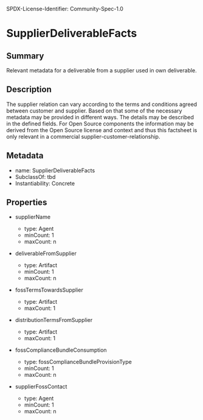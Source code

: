 SPDX-License-Identifier: Community-Spec-1.0

# SupplierDeliverableFacts

## Summary

Relevant metadata for a deliverable from a supplier used in own deliverable.

## Description

The supplier relation can vary according to the terms and conditions agreed between customer and supplier. Based on that some of the necessary metadata may be provided in different ways. The details may be described in the defined fields. For Open Source components the information may be derived from the Open Source license and context and thus this factsheet is only relevant in a commercial supplier-customer-relationship.

## Metadata

- name: SupplierDeliverableFacts
- SubclassOf: tbd
- Instantiability: Concrete

## Properties

- supplierName
  - type: Agent
  - minCount: 1
  - maxCount: n

- deliverableFromSupplier
  - type: Artifact
  - minCount: 1
  - maxCount: n

- fossTermsTowardsSupplier
  - type: Artifact
  - maxCount: 1

- distributionTermsFromSupplier
  - type: Artifact
  - maxCount: 1

- fossComplianceBundleConsumption
  - type: fossComplianceBundleProvisionType
  - minCount: 1
  - maxCount: n

- supplierFossContact
  - type: Agent
  - minCount: 1
  - maxCount: n
